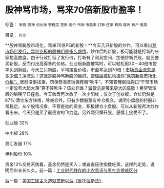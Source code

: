 # 股神骂市场，骂来70倍新股市盈率！

标签： `新股` `股神` `创业板` `管理层` `垄断` `询价` `市场` `市盈率` `打新` `庄家` `机构` `腐败` `散户` `股票` 

目录： `打印`

**股神骂新股市场化，骂来70倍PE的新股！**今天几只新股的炒作，可以看出[骂市场化发行，骂创业板的股神们是多么虚伪](../../../2011/6/19/A股越是规范退市，越是不可能退市.md)。炒作后的新股，极可能就是打新的庄家拉高放盘。由于行政打低了发行价，打新有了利润空间，加倍炒新兑现，股民要买新股，反而付出高得多的价格。创业板新股被骂时，可以轻松用30－40倍市盈率买到新股。今天三只新股，平均接盘价格，市盈率达到70倍！[市场资金流失是多少倍？净流失](../../../2011/6/10/新股不断上市拖低老股票.md)！这就是股神骂新股的目的。[管理层被机构操作“惩罚新股市场化价格”，](../../../2011/5/20/股神专家们骂市场需要点逻辑.md)居然没事找事，罚保荐海普瑞保荐商“吹牛”。不知管理层拍胸口“干预市场一定没有大起大落”算不算吹牛？该处罚谁？[监管总是带来更大的腐败](../../../2011/6/19/八棱科技“中国式投标”失败什么也说明不了.md)！希望管理层的脑残早日痊愈。今天收盘再次收了一次小阳线；仅次于创业板。仓位仍然是87%;清仓东方铁塔，除减仓外，只有少数股票有补仓机会。说明小盘股的持股非常稳定。从个股情况看，不管是谁的资金，积极建仓小盘股。可以从新股再次炒作看出来。今天只是买了最便宜的飞力达。另外两只爆开股，感情上接受不了。

创业板 32%

中小板 28%

双汇发展 17%

伊利股份 10%

资金13%交易系统看，基金仍然是买入；或者说压住指数吃货。这样的走势，说明后市长长久久。前一篇：[工业时代残存的小农意识与黑社会很难区分](../../../2011/7/5/工业时代残存的小农意识与黑社会很难区分.md)

后一篇：[美国工团主义造就垄断以后《反托拉斯法》](../../../2011/7/6/美国工团主义造就垄断以后《反托拉斯法》.md)